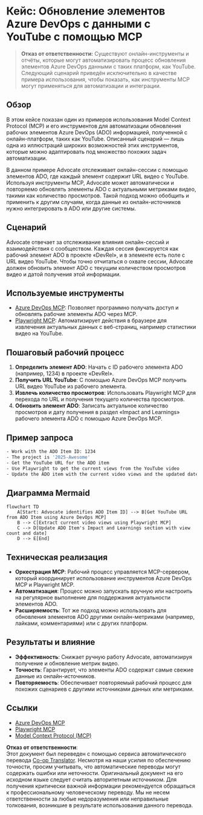 <!--
CO_OP_TRANSLATOR_METADATA:
{
  "original_hash": "14a2dfbea55ef735660a06bd6bdfe5f3",
  "translation_date": "2025-07-14T06:08:43+00:00",
  "source_file": "09-CaseStudy/UpdateADOItemsFromYT.md",
  "language_code": "ru"
}
-->
# Кейс: Обновление элементов Azure DevOps с данными с YouTube с помощью MCP

> **Отказ от ответственности:** Существуют онлайн-инструменты и отчёты, которые могут автоматизировать процесс обновления элементов Azure DevOps данными с таких платформ, как YouTube. Следующий сценарий приведён исключительно в качестве примера использования, чтобы показать, как инструменты MCP могут применяться для автоматизации и интеграции.

## Обзор

В этом кейсе показан один из примеров использования Model Context Protocol (MCP) и его инструментов для автоматизации обновления рабочих элементов Azure DevOps (ADO) информацией, полученной с онлайн-платформ, таких как YouTube. Описанный сценарий — лишь одна из иллюстраций широких возможностей этих инструментов, которые можно адаптировать под множество похожих задач автоматизации.

В данном примере Advocate отслеживает онлайн-сессии с помощью элементов ADO, где каждый элемент содержит URL видео с YouTube. Используя инструменты MCP, Advocate может автоматически и повторяемо обновлять элементы ADO с актуальными метриками видео, такими как количество просмотров. Такой подход можно обобщить и применить к другим случаям, когда данные из онлайн-источников нужно интегрировать в ADO или другие системы.

## Сценарий

Advocate отвечает за отслеживание влияния онлайн-сессий и взаимодействия с сообществом. Каждая сессия фиксируется как рабочий элемент ADO в проекте «DevRel», и в элементе есть поле с URL видео YouTube. Чтобы точно отчитаться о охвате сессии, Advocate должен обновить элемент ADO с текущим количеством просмотров видео и датой получения этой информации.

## Используемые инструменты

- [Azure DevOps MCP](https://github.com/microsoft/azure-devops-mcp): Позволяет программно получать доступ и обновлять рабочие элементы ADO через MCP.
- [Playwright MCP](https://github.com/microsoft/playwright-mcp): Автоматизирует действия в браузере для извлечения актуальных данных с веб-страниц, например статистики видео на YouTube.

## Пошаговый рабочий процесс

1. **Определить элемент ADO**: Начать с ID рабочего элемента ADO (например, 1234) в проекте «DevRel».
2. **Получить URL YouTube**: С помощью Azure DevOps MCP получить URL видео YouTube из рабочего элемента.
3. **Извлечь количество просмотров**: Использовать Playwright MCP для перехода по URL и получения текущего количества просмотров.
4. **Обновить элемент ADO**: Записать актуальное количество просмотров и дату получения в раздел «Impact and Learnings» рабочего элемента ADO с помощью Azure DevOps MCP.

## Пример запроса

```bash
- Work with the ADO Item ID: 1234
- The project is '2025-Awesome'
- Get the YouTube URL for the ADO item
- Use Playwright to get the current views from the YouTube video
- Update the ADO item with the current video views and the updated date of the information
```

## Диаграмма Mermaid

```mermaid
flowchart TD
    A[Start: Advocate identifies ADO Item ID] --> B[Get YouTube URL from ADO Item using Azure DevOps MCP]
    B --> C[Extract current video views using Playwright MCP]
    C --> D[Update ADO Item's Impact and Learnings section with view count and date]
    D --> E[End]
```

## Техническая реализация

- **Оркестрация MCP**: Рабочий процесс управляется MCP-сервером, который координирует использование инструментов Azure DevOps MCP и Playwright MCP.
- **Автоматизация**: Процесс можно запускать вручную или настроить на регулярное выполнение для поддержания актуальности элементов ADO.
- **Расширяемость**: Тот же подход можно использовать для обновления элементов ADO другими онлайн-метриками (например, лайками, комментариями) или с других платформ.

## Результаты и влияние

- **Эффективность**: Снижает ручную работу Advocate, автоматизируя получение и обновление метрик видео.
- **Точность**: Гарантирует, что элементы ADO содержат самые свежие данные из онлайн-источников.
- **Повторяемость**: Обеспечивает повторяемый рабочий процесс для похожих сценариев с другими источниками данных или метриками.

## Ссылки

- [Azure DevOps MCP](https://github.com/microsoft/azure-devops-mcp)
- [Playwright MCP](https://github.com/microsoft/playwright-mcp)
- [Model Context Protocol (MCP)](https://modelcontextprotocol.io/)

**Отказ от ответственности**:  
Этот документ был переведен с помощью сервиса автоматического перевода [Co-op Translator](https://github.com/Azure/co-op-translator). Несмотря на наши усилия по обеспечению точности, просим учитывать, что автоматические переводы могут содержать ошибки или неточности. Оригинальный документ на его исходном языке следует считать авторитетным источником. Для получения критически важной информации рекомендуется обращаться к профессиональному человеческому переводу. Мы не несем ответственности за любые недоразумения или неправильные толкования, возникшие в результате использования данного перевода.